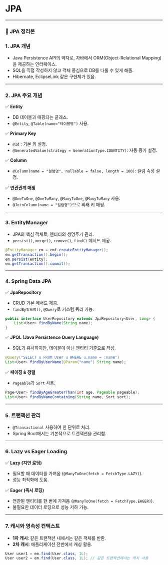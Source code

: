 # JPA

---

### 📌 **JPA 정리본**

### 1. **JPA 개념**

- Java Persistence API의 약자로, 자바에서 ORM(Object-Relational Mapping)을 제공하는 인터페이스.
- SQL을 직접 작성하지 않고 객체 중심으로 DB를 다룰 수 있게 해줌.
- Hibernate, EclipseLink 같은 구현체가 있음.

---

### 2. **JPA 주요 개념**

✅ **Entity**

- DB 테이블과 매핑되는 클래스.
- `@Entity`, `@Table(name="테이블명")` 사용.

✅ **Primary Key**

- `@Id` : 기본 키 설정.
- `@GeneratedValue(strategy = GenerationType.IDENTITY)`: 자동 증가 설정.

✅ **Column**

- `@Column(name = "컬럼명", nullable = false, length = 100)`: 컬럼 속성 설정.

✅ **연관관계 매핑**

- `@OneToOne`, `@OneToMany`, `@ManyToOne`, `@ManyToMany` 사용.
- `@JoinColumn(name = "컬럼명")`으로 외래 키 매핑.

---

### 3. **EntityManager**

- JPA의 핵심 객체로, 엔티티의 생명주기 관리.
- `persist()`, `merge()`, `remove()`, `find()` 메서드 제공.

```java
@EntityManager em = emf.createEntityManager();
em.getTransaction().begin();
em.persist(entity);
em.getTransaction().commit();
```

---

### 4. **Spring Data JPA**

✅ **JpaRepository**

- CRUD 기본 메서드 제공.
- `findBy필드명()`, `@Query`로 커스텀 쿼리 가능.

```java
public interface UserRepository extends JpaRepository<User, Long> {
    List<User> findByName(String name);
}
```

✅ **JPQL (Java Persistence Query Language)**

- SQL과 유사하지만, 테이블이 아닌 엔티티 기준으로 작성.

```java
@Query("SELECT u FROM User u WHERE u.name = :name")
List<User> findByUserName(@Param("name") String name);
```

✅ **페이징 & 정렬**

- `Pageable`과 `Sort` 사용.

```java
Page<User> findByAgeGreaterThan(int age, Pageable pageable);
List<User> findByNameContaining(String name, Sort sort);
```

---

### 5. **트랜잭션 관리**

- `@Transactional` 사용하여 한 단위로 처리.
- Spring Boot에서는 기본적으로 트랜잭션을 관리함.

---

### 6. **Lazy vs Eager Loading**

✅ **Lazy (지연 로딩)**

- 필요할 때 데이터를 가져옴 (`@ManyToOne(fetch = FetchType.LAZY)`).
- 성능 최적화에 도움.

✅ **Eager (즉시 로딩)**

- 연관된 엔티티를 한 번에 가져옴 (`@ManyToOne(fetch = FetchType.EAGER)`).
- 불필요한 데이터 로딩으로 성능 저하 가능.

---

### 7. **캐시와 영속성 컨텍스트**

- **1차 캐시**: 같은 트랜잭션 내에서는 같은 객체를 반환.
- **2차 캐시**: 애플리케이션 전반에서 캐싱 활용.

```java
User user1 = em.find(User.class, 1L);
User user2 = em.find(User.class, 1L); // 같은 트랜잭션에서는 캐시 사용
```